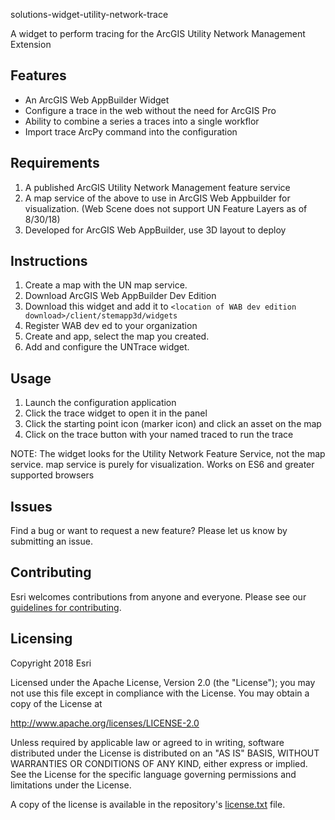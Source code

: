 solutions-widget-utility-network-trace

A widget to perform tracing for the ArcGIS Utility Network Management Extension

## Features
* An ArcGIS Web AppBuilder Widget
* Configure a trace in the web without the need for ArcGIS Pro
* Ability to combine a series a traces into a single workflor
* Import trace ArcPy command into the configuration

## Requirements
1. A published ArcGIS Utility Network Management feature service
2. A map service of the above to use in ArcGIS Web Appbuilder for visualization. (Web Scene does not support UN Feature Layers as of 8/30/18)
3. Developed for ArcGIS Web AppBuilder, use 3D layout to deploy

## Instructions
1. Create a map with the UN map service.
2. Download ArcGIS Web AppBuilder Dev Edition
3. Download this widget and add it to `<location of WAB dev edition download>/client/stemapp3d/widgets`
4. Register WAB dev ed to your organization
5. Create and app, select the map you created.
6. Add and configure the UNTrace widget.

## Usage
1. Launch the configuration application
2. Click the trace widget to open it in the panel
3. Click the starting point icon (marker icon) and click an asset on the map
4. Click on the trace button with your named traced to run the trace

NOTE: The widget looks for the Utility Network Feature Service, not the map service.  map service is purely for visualization.
Works on ES6 and greater supported browsers

## Issues

Find a bug or want to request a new feature?  Please let us know by submitting an issue.

## Contributing

Esri welcomes contributions from anyone and everyone. Please see our [guidelines for contributing](https://github.com/esri/contributing).

## Licensing
Copyright 2018 Esri

Licensed under the Apache License, Version 2.0 (the "License");
you may not use this file except in compliance with the License.
You may obtain a copy of the License at

   http://www.apache.org/licenses/LICENSE-2.0

Unless required by applicable law or agreed to in writing, software
distributed under the License is distributed on an "AS IS" BASIS,
WITHOUT WARRANTIES OR CONDITIONS OF ANY KIND, either express or implied.
See the License for the specific language governing permissions and
limitations under the License.

A copy of the license is available in the repository's [license.txt](https://github.com/ArcGIS/solutions-data-dictionary-viewer/edit/master/License.txt) file.